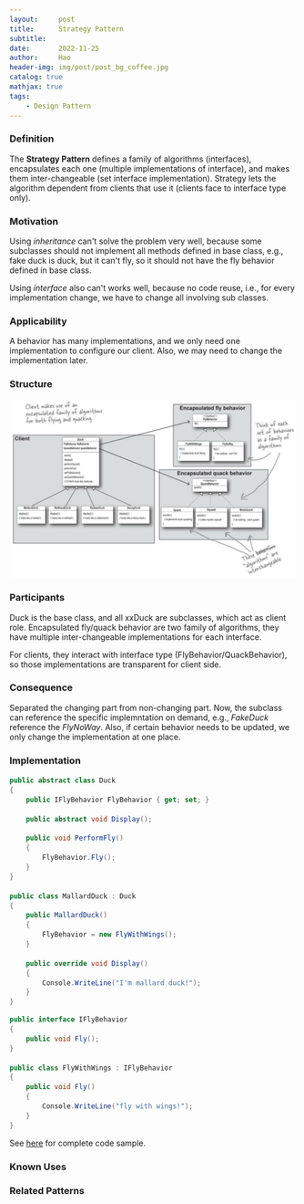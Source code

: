 ```yaml
---
layout:     post
title:      Strategy Pattern
subtitle:   
date:       2022-11-25
author:     Hao
header-img: img/post/post_bg_coffee.jpg
catalog: true
mathjax: true
tags:
    - Design Pattern
---
```


### Definition

The **Strategy Pattern** defines a family of algorithms (interfaces), encapsulates each one (multiple implementations of interface), and makes them inter-changeable (set interface implementation). Strategy lets the algorithm dependent from clients that use it (clients face to interface type only).

### Motivation

Using *inheritance* can't solve the problem very well, because some subclasses should not implement all methods defined in base class, e.g., fake duck is duck, but it can't fly, so it should not have the fly behavior defined in base class. 

Using *interface* also can't works well, because no code reuse, i.e., for every implementation change, we have to change all involving sub classes.

### Applicability

A behavior has many implementations, and we only need one implementation to configure our client.  Also, we may need to change the implementation later.

### Structure

![img](/img/DesignPattern/strategy.png)

### Participants

Duck is the base class, and all xxDuck are subclasses, which act as client role.
Encapsulated fly/quack behavior are two family of algorithms, they have multiple inter-changeable implementations for each interface.

For clients, they interact with interface type (FlyBehavior/QuackBehavior), so those implementations are transparent for client side.

### Consequence

Separated the changing part from non-changing part. Now, the subclass can reference the specific implemntation on demand, e.g., *FakeDuck* reference the *FlyNoWay*. Also, if certain behavior needs to be updated, we only change the implementation at one place.

### Implementation

```c#
public abstract class Duck
{
    public IFlyBehavior FlyBehavior { get; set; }

    public abstract void Display();

    public void PerformFly()
    {
        FlyBehavior.Fly();
    }
}

public class MallardDuck : Duck
{
    public MallardDuck()
    {
        FlyBehavior = new FlyWithWings();
    }
    
    public override void Display()
    {
        Console.WriteLine("I'm mallard duck!");
    }
}
```

```c#
public interface IFlyBehavior
{
    public void Fly();
}

public class FlyWithWings : IFlyBehavior
{
    public void Fly()
    {
        Console.WriteLine("fly with wings!");
    }
}
```

See [here](https://github.com/haozhangms/Head-First-Design-Pattern/tree/main/SimUDuck) for complete code sample.

### Known Uses



### Related Patterns

